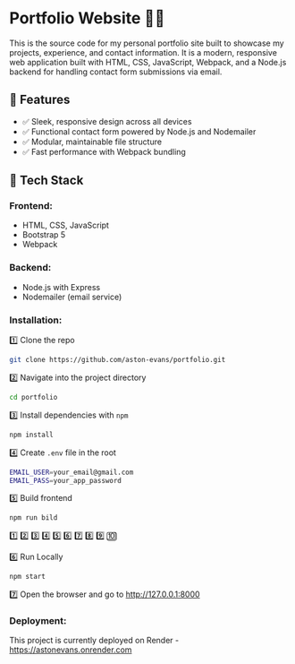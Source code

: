 # Portfolio Website 💼🌐

This is the source code for my personal portfolio site built to showcase my projects, experience, and contact information. It is a modern, responsive web application built with HTML, CSS, JavaScript, Webpack, and a Node.js backend for handling contact form submissions via email.

## 🚀 Features

- ✅ Sleek, responsive design across all devices
- ✅ Functional contact form powered by Node.js and Nodemailer
- ✅ Modular, maintainable file structure
- ✅ Fast performance with Webpack bundling

## 🧱 Tech Stack

### Frontend:
- HTML, CSS, JavaScript 
- Bootstrap 5
- Webpack

### Backend:
- Node.js with Express
- Nodemailer (email service)

### Installation: 
1️⃣ Clone the repo 
```sh
git clone https://github.com/aston-evans/portfolio.git
```
2️⃣ Navigate into the project directory
```sh
cd portfolio
```
3️⃣ Install dependencies with `npm`
```sh
npm install
```
4️⃣ Create `.env` file in the root
```sh
EMAIL_USER=your_email@gmail.com
EMAIL_PASS=your_app_password
```

5️⃣ Build frontend
```sh
npm run bild
```
1️⃣ 2️⃣ 3️⃣ 4️⃣ 5️⃣ 6️⃣ 7️⃣ 8️⃣ 9️⃣ 🔟

6️⃣ Run Locally
```sh
npm start
```
7️⃣ Open the browser and go to http://127.0.0.1:8000

### Deployment:
This project is currently deployed on Render - https://astonevans.onrender.com



